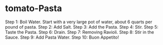 # tomato-Pasta
Step 1: Boil Water. Start with a very large pot of water, about 6 quarts per pound of pasta.
Step 2: Add Salt. 
Step 3: Add the Pasta. 
Step 4: Stir. 
Step 5: Taste the Pasta. 
Step 6: Drain. 
Step 7: Removing Ravioli. 
Step 8: Stir in the Sauce.
Step 9: Add Pasta Water.
Step 10: Buon Appetito!